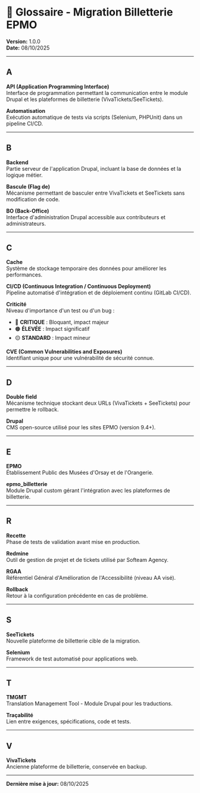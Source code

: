 # 📖 Glossaire - Migration Billetterie EPMO

**Version:** 1.0.0  
**Date:** 08/10/2025

---

## A

**API (Application Programming Interface)**  
Interface de programmation permettant la communication entre le module Drupal et les plateformes de billetterie (VivaTickets/SeeTickets).

**Automatisation**  
Exécution automatique de tests via scripts (Selenium, PHPUnit) dans un pipeline CI/CD.

---

## B

**Backend**  
Partie serveur de l'application Drupal, incluant la base de données et la logique métier.

**Bascule (Flag de)**  
Mécanisme permettant de basculer entre VivaTickets et SeeTickets sans modification de code.

**BO (Back-Office)**  
Interface d'administration Drupal accessible aux contributeurs et administrateurs.

---

## C

**Cache**  
Système de stockage temporaire des données pour améliorer les performances.

**CI/CD (Continuous Integration / Continuous Deployment)**  
Pipeline automatisé d'intégration et de déploiement continu (GitLab CI/CD).

**Criticité**  
Niveau d'importance d'un test ou d'un bug :
- 🔴 **CRITIQUE** : Bloquant, impact majeur
- 🟠 **ÉLEVÉE** : Impact significatif
- 🟡 **STANDARD** : Impact mineur

**CVE (Common Vulnerabilities and Exposures)**  
Identifiant unique pour une vulnérabilité de sécurité connue.

---

## D

**Double field**  
Mécanisme technique stockant deux URLs (VivaTickets + SeeTickets) pour permettre le rollback.

**Drupal**  
CMS open-source utilisé pour les sites EPMO (version 9.4+).

---

## E

**EPMO**  
Établissement Public des Musées d'Orsay et de l'Orangerie.

**epmo_billetterie**  
Module Drupal custom gérant l'intégration avec les plateformes de billetterie.

---

## R

**Recette**  
Phase de tests de validation avant mise en production.

**Redmine**  
Outil de gestion de projet et de tickets utilisé par Softeam Agency.

**RGAA**  
Référentiel Général d'Amélioration de l'Accessibilité (niveau AA visé).

**Rollback**  
Retour à la configuration précédente en cas de problème.

---

## S

**SeeTickets**  
Nouvelle plateforme de billetterie cible de la migration.

**Selenium**  
Framework de test automatisé pour applications web.

---

## T

**TMGMT**  
Translation Management Tool - Module Drupal pour les traductions.

**Traçabilité**  
Lien entre exigences, spécifications, code et tests.

---

## V

**VivaTickets**  
Ancienne plateforme de billetterie, conservée en backup.

---

**Dernière mise à jour:** 08/10/2025
